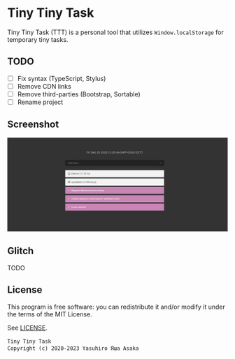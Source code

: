 # Tiny Tiny Task

Tiny Tiny Task (TTT) is a personal tool that utilizes `Window.localStorage` for
temporary tiny tasks.

## TODO

* [ ] Fix syntax (TypeScript, Stylus)
* [ ] Remove CDN links
* [ ] Remove third-parties (Bootstrap, Sortable)
* [ ] Rename project

## Screenshot

![Logo](img/screenshot.png?raw=true "Screenshot - TTT")

## Glitch

TODO

## License

This program is free software: you can redistribute it and/or modify it
under the terms of the MIT License.

See [LICENSE](LICENSE).

```
Tiny Tiny Task
Copyright (c) 2020-2023 Yasuhiro Яша Asaka
```
